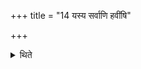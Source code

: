 +++
title = "14 यस्य सर्वाणि हवींषि"

+++

<details><summary>थिते</summary>

14. One whose all offering-materials get burnt or are defiled or are stolen should offer ghee to these deities (i.e. the deities of those offering-materials) after having counted them.
</details>
